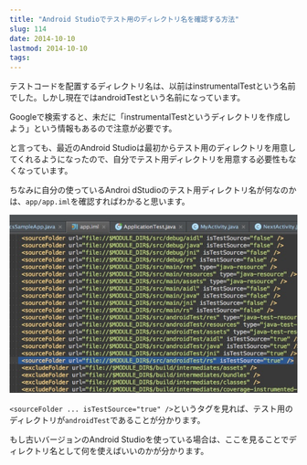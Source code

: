 ```yaml
---
title: "Android Studioでテスト用のディレクトリ名を確認する方法"
slug: 114
date: 2014-10-10
lastmod: 2014-10-10
tags: 
---
```


テストコードを配置するディレクトリ名は、以前はinstrumentalTestという名前でした。しかし現在ではandroidTestという名前になっています。

Googleで検索すると、未だに「instrumentalTestというディレクトリを作成しよう」という情報もあるので注意が必要です。

と言っても、最近のAndroid Studioは最初からテスト用のディレクトリを用意してくれるようになったので、自分でテスト用ディレクトリを用意する必要性もなくなっています。

ちなみに自分の使っているAndroi dStudioのテスト用ディレクトリ名が何なのかは、`app/app.iml`を確認すればわかると思います。

![app/app.iml](testdirectory.jpg)

`<sourceFolder ... isTestSource="true" />`というタグを見れば、テスト用のディレクトリが`androidTest`であることが分かります。

もし古いバージョンのAndroid Studioを使っている場合は、ここを見ることでディレクトリ名として何を使えばいいのかが分かります。


  